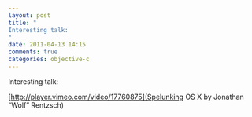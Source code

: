 ```yaml
---
layout: post
title: "
Interesting talk: 
"
date: 2011-04-13 14:15
comments: true
categories: objective-c
---
```


Interesting talk: 

[http://player.vimeo.com/video/17760875](Spelunking OS X by Jonathan “Wolf” Rentzsch)

